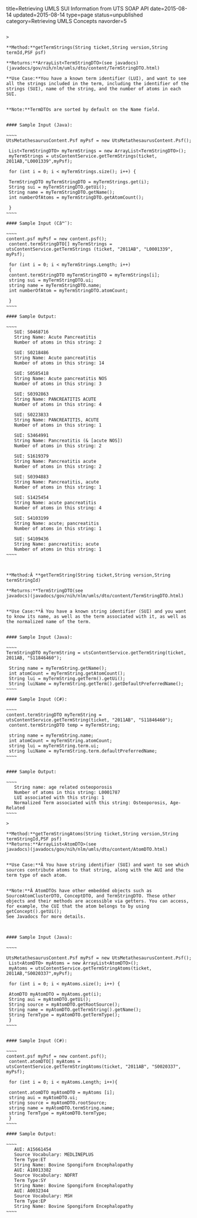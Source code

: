 title=Retrieving UMLS SUI Information from UTS SOAP API
date=2015-08-14
updated=2015-08-14
type=page
status=unpublished
category=Retrieving UMLS Concepts
navorder=5
~~~~~~

>

**Method:**getTermStrings(String ticket,String version,String termId,PSF psf)

**Returns:**ArrayList<TermStringDTO>(see javadocs)(javadocs/gov/nih/nlm/umls/dto/content/TermStringDTO.html)

**Use Case:**You have a known term identifier (LUI), and want to see all the strings included in the term, including the identifier of the strings (SUI), name of the string, and the number of atoms in each SUI.


**Note:**TermDTOs are sorted by default on the Name field.


#### Sample Input (Java):

~~~~
UtsMetathesaurusContent.Psf myPsf = new UtsMetathesaurusContent.Psf();

 List<TermStringDTO> myTermStrings = new ArrayList<TermStringDTO>();
 myTermStrings = utsContentService.getTermStrings(ticket, 2011AB,"L0001339",myPsf);

 for (int i = 0; i < myTermStrings.size(); i++) {

 TermStringDTO myTermStringDTO = myTermStrings.get(i);
 String sui = myTermStringDTO.getUi();
 String name = myTermStringDTO.getName();
 int numberOfAtoms = myTermStringDTO.getAtomCount();

 }
~~~~

#### Sample Input (Câ™¯):

~~~~
content.psf myPsf = new content.psf();
 content.termStringDTO[] myTermStrings = utsContentService.getTermStrings (ticket, "2011AB", "L0001339", myPsf);

 for (int i = 0; i < myTermStrings.Length; i++)
 {
 content.termStringDTO myTermStringDTO = myTermStrings[i];
 string sui = myTermStringDTO.ui;
 string name = myTermStringDTO.name;
 int numberOfAtom = myTermStringDTO.atomCount;

 }
~~~~

#### Sample Output:

~~~~
   SUI: S0468716
   String Name: Acute Pancreatitis
   Number of atoms in this string: 2
  
   SUI: S0218486
   String Name: Acute pancreatitis
   Number of atoms in this string: 14
  
   SUI: S0585418
   String Name: Acute pancreatitis NOS
   Number of atoms in this string: 3
  
   SUI: S0392863
   String Name: PANCREATITIS ACUTE
   Number of atoms in this string: 4
  
   SUI: S0223833
   String Name: PANCREATITIS, ACUTE
   Number of atoms in this string: 1
  
   SUI: S3464991
   String Name: Pancreatitis (& [acute NOS])
   Number of atoms in this string: 2
  
   SUI: S1619379
   String Name: Pancreatitis acute
   Number of atoms in this string: 2
  
   SUI: S0394883
   String Name: Pancreatitis, acute
   Number of atoms in this string: 1
  
   SUI: S1425454
   String Name: acute pancreatitis
   Number of atoms in this string: 4
  
   SUI: S4103199
   String Name: acute; pancreatitis
   Number of atoms in this string: 1
  
   SUI: S4109436
   String Name: pancreatitis; acute
   Number of atoms in this string: 1
~~~~



**Method:Â **getTermString(String ticket,String version,String
termStringId)

**Returns:**TermStringDTO(see
javadocs)(javadocs/gov/nih/nlm/umls/dto/content/TermStringDTO.html)


**Use Case:**Â You have a known string identifier (SUI) and you want to know its name, as well as the term associated with it, as well as the normalized name of the term.


#### Sample Input (Java):

~~~~
TermStringDTO myTermString = utsContentService.getTermString(ticket, 2011AB, "S11846460");

 String name = myTermString.getName();
 int atomCount = myTermString.getAtomCount();
 String lui = myTermString.getTerm().getUi();
 String luiName = myTermString.getTerm().getDefaultPreferredName();
~~~~

#### Sample Input (C#):

~~~~
content.termStringDTO myTermString = utsContentService.getTermString(ticket, "2011AB", "S11846460");
 content.termStringDTO temp = myTermString;

 string name = myTermString.name;
 int atomCount = myTermString.atomCount;
 string lui = myTermString.term.ui;
 string luiName = myTermString.term.defaultPreferredName;
~~~~


#### Sample Output:

~~~~
   String name: age related osteoporosis
   Number of atoms in this string: L0001787
   LUI associated with this string: 1
   Normalized Term associated with this string: Osteoporosis, Age-Related
~~~~

>

**Method:**getTermStringAtoms(String ticket,String version,String termStringId,PSF psf)
**Returns:**ArrayList<AtomDTO>(see
javadocs)(javadocs/gov/nih/nlm/umls/dto/content/AtomDTO.html)


**Use Case:**Â You have string identifier (SUI) and want to see which sources contribute atoms to that string, along with the AUI and the term type of each atom.


**Note:**Â AtomDTOs have other embedded objects such as SourceAtomClusterDTO, ConceptDTO, and TermStringDTO. These other objects and their methods are accessible via getters. You can access, for example, the CUI that the atom belongs to by using getConcept().getUi();
See Javadocs for more details.



#### Sample Input (Java):

~~~~

UtsMetathesaurusContent.Psf myPsf = new UtsMetathesaurusContent.Psf();
 List<AtomDTO> myAtoms = new ArrayList<AtomDTO>();
 myAtoms = utsContentService.getTermStringAtoms(ticket, 2011AB,"S0020337",myPsf);

 for (int i = 0; i < myAtoms.size(); i++) {

 AtomDTO myAtomDTO = myAtoms.get(i);
 String aui = myAtomDTO.getUi();
 String source = myAtomDTO.getRootSource();
 String name = myAtomDTO.getTermString().getName();
 String TermType = myAtomDTO.getTermType();
 }
~~~~


#### Sample Input (C#):

~~~~
content.psf myPsf = new content.psf();
 content.atomDTO[] myAtoms = utsContentService.getTermStringAtoms(ticket, "2011AB", "S0020337", myPsf);

 for (int i = 0; i < myAtoms.Length; i++){

 content.atomDTO myAtomDTO = myAtoms [i];
 string aui = myAtomDTO.ui;
 string source = myAtomDTO.rootSource;
 string name = myAtomDTO.termString.name;
 string TermType = myAtomDTO.termType;
 }
~~~~

#### Sample Output:

~~~~
   AUI: A15661454
   Source Vocabulary: MEDLINEPLUS
   Term Type:ET
   String Name: Bovine Spongiform Encephalopathy
   AUI: A18013382
   Source Vocabulary: NDFRT
   Term Type:SY
   String Name: Bovine Spongiform Encephalopathy
   AUI: A0032344
   Source Vocabulary: MSH
   Term Type:EP
   String Name: Bovine Spongiform Encephalopathy
~~~~

